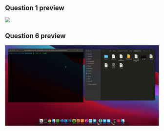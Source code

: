 ## Question 1 preview

![](https://github.com/BitterOcean/IUT/blob/master/SecureComputing/HW2/q1.gif)

## Question 6 preview

![](https://github.com/BitterOcean/IUT/blob/master/SecureComputing/HW2/q6.gif)
